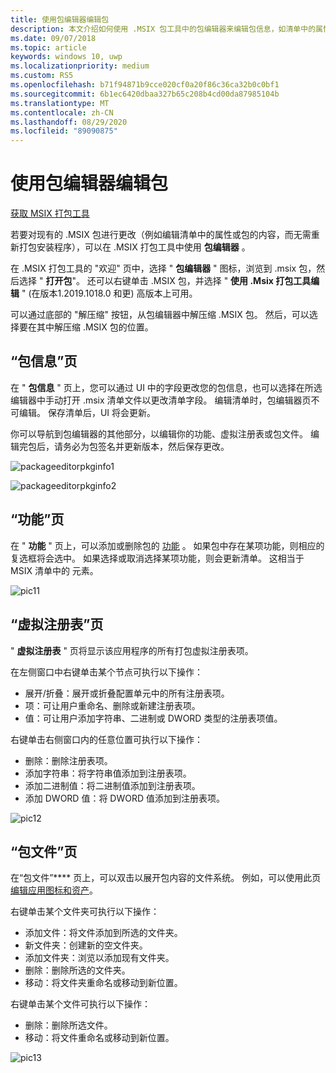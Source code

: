 ```yaml
---
title: 使用包编辑器编辑包
description: 本文介绍如何使用 .MSIX 包工具中的包编辑器来编辑包信息，如清单中的属性。
ms.date: 09/07/2018
ms.topic: article
keywords: windows 10, uwp
ms.localizationpriority: medium
ms.custom: RS5
ms.openlocfilehash: b71f94871b9cce020cf0a20f86c36ca32b0c0bf1
ms.sourcegitcommit: 6b1ec6420dbaa327b65c208b4cd00da87985104b
ms.translationtype: MT
ms.contentlocale: zh-CN
ms.lasthandoff: 08/29/2020
ms.locfileid: "89090875"
---
```

# <a name="edit-a-package-using-package-editor"></a>使用包编辑器编辑包

<div class="nextstepaction"><p><a class="x-hidden-focus" href="https://www.microsoft.com/en-us/p/msix-packaging-tool/9n5lw3jbcxkf" data-linktype="external">获取 MSIX 打包工具</a></p></div>

若要对现有的 .MSIX 包进行更改（例如编辑清单中的属性或包的内容，而无需重新打包安装程序），可以在 .MSIX 打包工具中使用 **包编辑器** 。

在 .MSIX 打包工具的 "欢迎" 页中，选择 " **包编辑器** " 图标，浏览到 .msix 包，然后选择 " **打开包**"。 还可以右键单击 .MSIX 包，并选择 " **使用 .Msix 打包工具编辑** " (在版本1.2019.1018.0 和更) 高版本上可用。

可以通过底部的 "解压缩" 按钮，从包编辑器中解压缩 .MSIX 包。 然后，可以选择要在其中解压缩 .MSIX 包的位置。 

## <a name="package-information-page"></a>“包信息”页

在 " **包信息** " 页上，您可以通过 UI 中的字段更改您的包信息，也可以选择在所选编辑器中手动打开 .msix 清单文件以更改清单字段。 编辑清单时，包编辑器页不可编辑。 保存清单后，UI 将会更新。

你可以导航到包编辑器的其他部分，以编辑你的功能、虚拟注册表或包文件。 编辑完包后，请务必为包签名并更新版本，然后保存更改。

![packageeditorpkginfo1](images/PackageEditorPkgInfo1.png)

![packageeditorpkginfo2](images/PackageEditorPkgInfo2.png)

## <a name="capabilities-page"></a>“功能”页

在 " **功能** " 页上，可以添加或删除包的 [功能](/uwp/schemas/appxpackage/uapmanifestschema/element-capability) 。 如果包中存在某项功能，则相应的复选框将会选中。 如果选择或取消选择某项功能，则会更新清单。 这相当于 MSIX 清单中的 <capability> 元素。

![pic11](images/pic11.png)

## <a name="virtual-registry-page"></a>“虚拟注册表”页

" **虚拟注册表** " 页将显示该应用程序的所有打包虚拟注册表项。

在左侧窗口中右键单击某个节点可执行以下操作：

- 展开/折叠：展开或折叠配置单元中的所有注册表项。
- 项：可让用户重命名、删除或新建注册表项。
- 值：可让用户添加字符串、二进制或 DWORD 类型的注册表项值。

右键单击右侧窗口内的任意位置可执行以下操作：

- 删除：删除注册表项。
- 添加字符串：将字符串值添加到注册表项。
- 添加二进制值：将二进制值添加到注册表项。
- 添加 DWORD 值：将 DWORD 值添加到注册表项。

![pic12](images/pic12.png)

## <a name="package-files-page"></a>“包文件”页

在“包文件”**** 页上，可以双击以展开包内容的文件系统。 例如，可以使用此页[编辑应用图标和资产](edit-icons-and-assets.md)。

右键单击某个文件夹可执行以下操作：

- 添加文件：将文件添加到所选的文件夹。
- 新文件夹：创建新的空文件夹。
- 添加文件夹：浏览以添加现有文件夹。
- 删除：删除所选的文件夹。
- 移动：将文件夹重命名或移动到新位置。

右键单击某个文件可执行以下操作：

- 删除：删除所选文件。
- 移动：将文件重命名或移动到新位置。

![pic13](images/pic13.png)